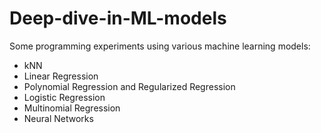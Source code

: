 # Deep-dive-in-ML-models

Some programming experiments using various machine learning models: <br/>
* kNN
* Linear Regression
* Polynomial Regression and Regularized Regression
* Logistic Regression
* Multinomial Regression
* Neural Networks 
